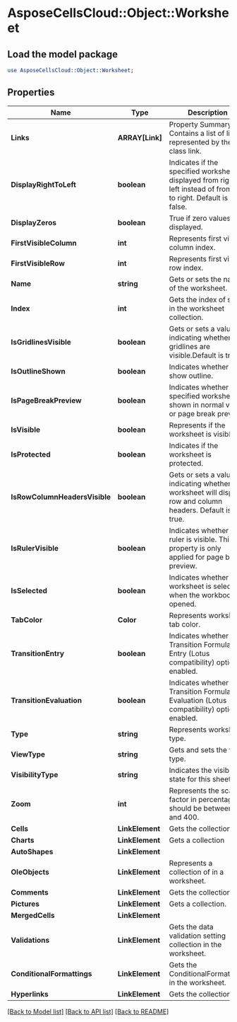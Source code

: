 # AsposeCellsCloud::Object::Worksheet 

## Load the model package
```perl
use AsposeCellsCloud::Object::Worksheet;
```

## Properties
Name | Type | Description | Notes
------------ | ------------- | ------------- | -------------
**Links** | **ARRAY[Link]** | Property Summary: Contains a list of links represented by the class link. |
**DisplayRightToLeft** | **boolean** | Indicates if the specified worksheet is displayed from right to left instead of from left to right.            Default is false.  |
**DisplayZeros** | **boolean** | True if zero values are displayed.  |
**FirstVisibleColumn** | **int** | Represents first visible column index.  |
**FirstVisibleRow** | **int** | Represents first visible row index.  |
**Name** | **string** | Gets or sets the name of the worksheet.  |
**Index** | **int** | Gets the index of sheet in the worksheet collection.  |
**IsGridlinesVisible** | **boolean** | Gets or sets a value indicating whether the gridlines are visible.Default is true.  |
**IsOutlineShown** | **boolean** | Indicates whether to show outline.  |
**IsPageBreakPreview** | **boolean** | Indicates whether the specified worksheet is shown in normal view or page break preview.  |
**IsVisible** | **boolean** | Represents if the worksheet is visible.  |
**IsProtected** | **boolean** | Indicates if the worksheet is protected.  |
**IsRowColumnHeadersVisible** | **boolean** | Gets or sets a value indicating whether the worksheet will display row and column headers.            Default is true.  |
**IsRulerVisible** | **boolean** | Indicates whether the ruler is visible. This property is only applied for page break preview.  |
**IsSelected** | **boolean** | Indicates whether this worksheet is selected when the workbook is opened.  |
**TabColor** | **Color** | Represents worksheet tab color.  |
**TransitionEntry** | **boolean** | Indicates whether the Transition Formula Entry (Lotus compatibility) option is enabled.  |
**TransitionEvaluation** | **boolean** | Indicates whether the Transition Formula Evaluation (Lotus compatibility) option is enabled.  |
**Type** | **string** | Represents worksheet type.  |
**ViewType** | **string** | Gets and sets the view type.  |
**VisibilityType** | **string** | Indicates the visible state for this sheet.  |
**Zoom** | **int** | Represents the scaling factor in percentage. It should be between 10 and 400.  |
**Cells** | **LinkElement** | Gets the  collection.  |
**Charts** | **LinkElement** | Gets a  collection  |
**AutoShapes** | **LinkElement** |  |
**OleObjects** | **LinkElement** | Represents a collection of  in a worksheet.  |
**Comments** | **LinkElement** | Gets the  collection.  |
**Pictures** | **LinkElement** | Gets a  collection.  |
**MergedCells** | **LinkElement** |  |
**Validations** | **LinkElement** | Gets the data validation setting collection in the worksheet.  |
**ConditionalFormattings** | **LinkElement** | Gets the ConditionalFormattings in the worksheet.  |
**Hyperlinks** | **LinkElement** | Gets the  collection.  |  

[[Back to Model list]](../README.md#documentation-for-models) [[Back to API list]](../README.md#documentation-for-api-endpoints) [[Back to README]](../README.md)


